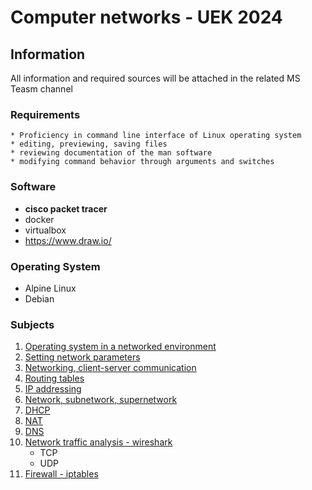 # Computer networks - UEK 2024

## Information

All information and required sources will be attached in the related MS Teasm channel 

### Requirements

    * Proficiency in command line interface of Linux operating system
    * editing, previewing, saving files
    * reviewing documentation of the man software
    * modifying command behavior through arguments and switches

### Software

  * **cisco packet tracer**
  * docker
  * virtualbox
  * https://www.draw.io/


### Operating System

 * Alpine Linux
 * Debian

### Subjects

1. [Operating system in a networked environment](01-os-network/os.md)
2. [Setting network parameters](02-properties/network-properties.md)
3. [Networking, client-server communication](#)
4. [Routing tables](#)
5. [IP addressing](#)
6. [Network, subnetwork, supernetwork](#)
7. [DHCP](#)
8. [NAT](#)
9. [DNS](#)
10. [Network traffic analysis - wireshark](#)
    * TCP
    * UDP
11. [Firewall - iptables](#)

